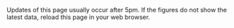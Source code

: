 Updates of this page usually occur after 5pm. If the figures do not show the latest data, reload this page in your web browser.
